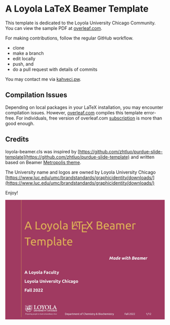 # A Loyola LaTeX Beamer Template

This template is dedicated to the Loyola University Chicago Community. You can view the sample PDF at [overleaf.com](https://www.overleaf.com/latex/templates/a-loyola-latex-beamer-template/ydvmcbhfggcp.pdf). 

For making contributions, follow the regular GitHub workflow.  

* clone
* make a branch
* edit locally
* push, and 
* do a pull request with details of commits

You may contact me via [kahveci.pw](https://kahveci.pw/contact).

## Compilation Issues

Depending on local packages in your LaTeX installation, you may encounter compilation issues. However, [overleaf.com](https://www.overleaf.com/) compiles this template error-free. For individuals, free version of overleaf.com [subscription](https://www.overleaf.com/user/subscription/plans) is more than good enough.

## Credits

loyola-beamer.cls was inspired by [https://github.com/zhtluo/purdue-slide-template](https://github.com/zhtluo/purdue-slide-template) and written based on Beamer [Metropolis theme](https://ctan.org/pkg/beamertheme-metropolis?lang=en). 

The University name and logos are owned by Loyola University Chicago [https://www.luc.edu/umc/brandstandards/graphicidentity/downloads/](https://www.luc.edu/umc/brandstandards/graphicidentity/downloads/)

Enjoy!

[![](./figures/slide.jpg)](https://www.overleaf.com/latex/templates/a-loyola-latex-beamer-template/ydvmcbhfggcp.pdf)